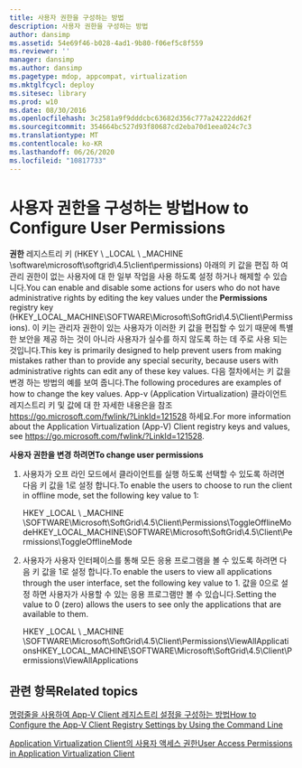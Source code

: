 ```yaml
---
title: 사용자 권한을 구성하는 방법
description: 사용자 권한을 구성하는 방법
author: dansimp
ms.assetid: 54e69f46-b028-4ad1-9b80-f06ef5c8f559
ms.reviewer: ''
manager: dansimp
ms.author: dansimp
ms.pagetype: mdop, appcompat, virtualization
ms.mktglfcycl: deploy
ms.sitesec: library
ms.prod: w10
ms.date: 08/30/2016
ms.openlocfilehash: 3c2581a9f9dddcbc63682d356c777a24222dd62f
ms.sourcegitcommit: 354664bc527d93f80687cd2eba70d1eea024c7c3
ms.translationtype: MT
ms.contentlocale: ko-KR
ms.lasthandoff: 06/26/2020
ms.locfileid: "10817733"
---
```

# <span data-ttu-id="4a170-103">사용자 권한을 구성하는 방법</span><span class="sxs-lookup"><span data-stu-id="4a170-103">How to Configure User Permissions</span></span>


<span data-ttu-id="4a170-104">**권한** 레지스트리 키 (HKEY \ _LOCAL \ _MACHINE \\software\\microsoft\\softgrid\\4.5\\client\\permissions) 아래의 키 값을 편집 하 여 관리 권한이 없는 사용자에 대 한 일부 작업을 사용 하도록 설정 하거나 해제할 수 있습니다.</span><span class="sxs-lookup"><span data-stu-id="4a170-104">You can enable and disable some actions for users who do not have administrative rights by editing the key values under the **Permissions** registry key (HKEY\_LOCAL\_MACHINE\\SOFTWARE\\Microsoft\\SoftGrid\\4.5\\Client\\Permissions).</span></span> <span data-ttu-id="4a170-105">이 키는 관리자 권한이 있는 사용자가 이러한 키 값을 편집할 수 있기 때문에 특별 한 보안을 제공 하는 것이 아니라 사용자가 실수를 하지 않도록 하는 데 주로 사용 되는 것입니다.</span><span class="sxs-lookup"><span data-stu-id="4a170-105">This key is primarily designed to help prevent users from making mistakes rather than to provide any special security, because users with administrative rights can edit any of these key values.</span></span> <span data-ttu-id="4a170-106">다음 절차에서는 키 값을 변경 하는 방법의 예를 보여 줍니다.</span><span class="sxs-lookup"><span data-stu-id="4a170-106">The following procedures are examples of how to change the key values.</span></span> <span data-ttu-id="4a170-107">App-v (Application Virtualization) 클라이언트 레지스트리 키 및 값에 대 한 자세한 내용은을 참조 <https://go.microsoft.com/fwlink/?LinkId=121528> 하세요.</span><span class="sxs-lookup"><span data-stu-id="4a170-107">For more information about the Application Virtualization (App-V) Client registry keys and values, see <https://go.microsoft.com/fwlink/?LinkId=121528>.</span></span>

**<span data-ttu-id="4a170-108">사용자 권한을 변경 하려면</span><span class="sxs-lookup"><span data-stu-id="4a170-108">To change user permissions</span></span>**

1.  <span data-ttu-id="4a170-109">사용자가 오프 라인 모드에서 클라이언트를 실행 하도록 선택할 수 있도록 하려면 다음 키 값을 1로 설정 합니다.</span><span class="sxs-lookup"><span data-stu-id="4a170-109">To enable the users to choose to run the client in offline mode, set the following key value to 1:</span></span>

    <span data-ttu-id="4a170-110">HKEY _LOCAL \ _MACHINE \\SOFTWARE\\Microsoft\\SoftGrid\\4.5\\Client\\Permissions\\ToggleOfflineMode</span><span class="sxs-lookup"><span data-stu-id="4a170-110">HKEY\_LOCAL\_MACHINE\\SOFTWARE\\Microsoft\\SoftGrid\\4.5\\Client\\Permissions\\ToggleOfflineMode</span></span>

2.  <span data-ttu-id="4a170-111">사용자가 사용자 인터페이스를 통해 모든 응용 프로그램을 볼 수 있도록 하려면 다음 키 값을 1로 설정 합니다.</span><span class="sxs-lookup"><span data-stu-id="4a170-111">To enable the users to view all applications through the user interface, set the following key value to 1.</span></span> <span data-ttu-id="4a170-112">값을 0으로 설정 하면 사용자가 사용할 수 있는 응용 프로그램만 볼 수 있습니다.</span><span class="sxs-lookup"><span data-stu-id="4a170-112">Setting the value to 0 (zero) allows the users to see only the applications that are available to them.</span></span>

    <span data-ttu-id="4a170-113">HKEY _LOCAL \ _MACHINE \\SOFTWARE\\Microsoft\\SoftGrid\\4.5\\Client\\Permissions\\ViewAllApplications</span><span class="sxs-lookup"><span data-stu-id="4a170-113">HKEY\_LOCAL\_MACHINE\\SOFTWARE\\Microsoft\\SoftGrid\\4.5\\Client\\Permissions\\ViewAllApplications</span></span>

## <span data-ttu-id="4a170-114">관련 항목</span><span class="sxs-lookup"><span data-stu-id="4a170-114">Related topics</span></span>


[<span data-ttu-id="4a170-115">명령줄을 사용하여 App-V Client 레지스트리 설정을 구성하는 방법</span><span class="sxs-lookup"><span data-stu-id="4a170-115">How to Configure the App-V Client Registry Settings by Using the Command Line</span></span>](how-to-configure-the-app-v-client-registry-settings-by-using-the-command-line.md)

[<span data-ttu-id="4a170-116">Application Virtualization Client의 사용자 액세스 권한</span><span class="sxs-lookup"><span data-stu-id="4a170-116">User Access Permissions in Application Virtualization Client</span></span>](user-access-permissions-in-application-virtualization-client.md)

 

 





